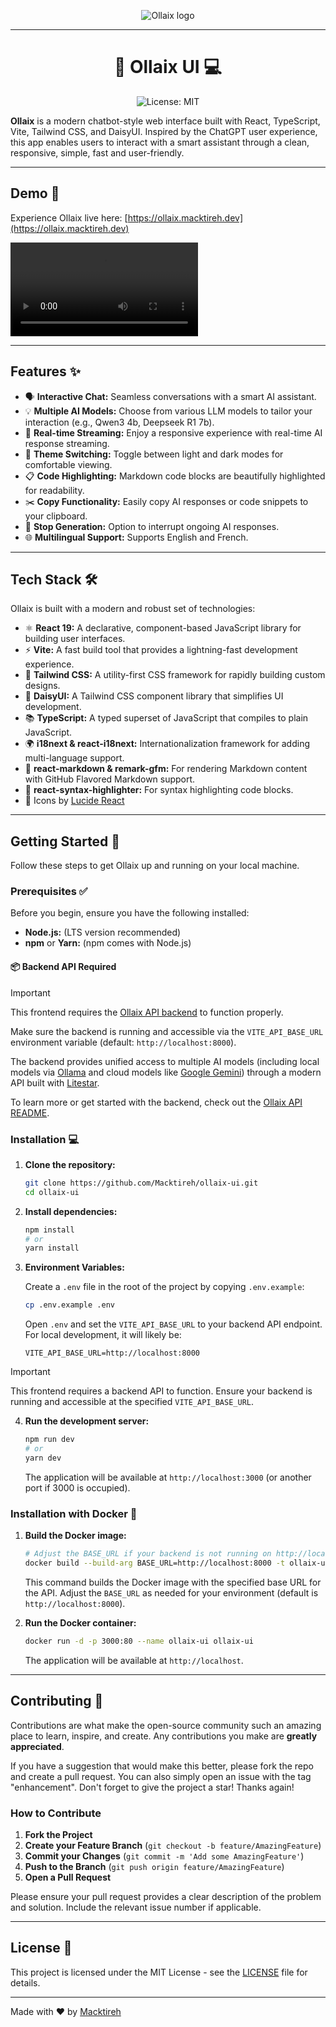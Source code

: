 <p align="center">
    <img src="https://ollaix.macktireh.dev/chatbot.png" alt="Ollaix logo" />
</p>

---

<h1 align="center">🤖 Ollaix UI 💻</h1>

<p align="center">
    <img src="https://img.shields.io/badge/License-MIT-yellow.svg" alt="License: MIT" />
</p>

**Ollaix** is a modern chatbot-style web interface built with React, TypeScript, Vite, Tailwind CSS, and DaisyUI. Inspired by the ChatGPT user experience, this app enables users to interact with a smart assistant through a clean, responsive, simple, fast and user-friendly.

---

## Demo 🚀

Experience Ollaix live here: [https://ollaix.macktireh.dev](https://ollaix.macktireh.dev)

<video src="https://github.com/user-attachments/assets/ddd9f622-391b-4b5a-861e-c1086cb14dd5" align="center"></video>

---

## Features ✨

- 🗣️ **Interactive Chat:** Seamless conversations with a smart AI assistant.
- 💡 **Multiple AI Models:** Choose from various LLM models to tailor your interaction (e.g., Qwen3 4b, Deepseek R1 7b).
- 🔄 **Real-time Streaming:** Enjoy a responsive experience with real-time AI response streaming.
- 🌙 **Theme Switching:** Toggle between light and dark modes for comfortable viewing.
- 📋 **Code Highlighting:** Markdown code blocks are beautifully highlighted for readability.
- ✂️ **Copy Functionality:** Easily copy AI responses or code snippets to your clipboard.
- 🛑 **Stop Generation:** Option to interrupt ongoing AI responses.
- 🌐 **Multilingual Support:** Supports English and French.

---

## Tech Stack 🛠️

Ollaix is built with a modern and robust set of technologies:

- ⚛️ **React 19:** A declarative, component-based JavaScript library for building user interfaces.
- ⚡ **Vite:** A fast build tool that provides a lightning-fast development experience.
- 💨 **Tailwind CSS:** A utility-first CSS framework for rapidly building custom designs.
- 💅 **DaisyUI:** A Tailwind CSS component library that simplifies UI development.
- 📚 **TypeScript:** A typed superset of JavaScript that compiles to plain JavaScript.
- 🌍 **i18next & react-i18next:** Internationalization framework for adding multi-language support.
- 📝 **react-markdown & remark-gfm:** For rendering Markdown content with GitHub Flavored Markdown support.
- 🎨 **react-syntax-highlighter:** For syntax highlighting code blocks.
- 🌟 Icons by [Lucide React](https://lucide.dev/icons/)

---

## Getting Started 🚀

Follow these steps to get Ollaix up and running on your local machine.

### Prerequisites ✅

Before you begin, ensure you have the following installed:

- **Node.js:** (LTS version recommended)
- **npm** or **Yarn:** (npm comes with Node.js)

#### 📦 Backend API Required

> [!IMPORTANT]
> This frontend requires the [Ollaix API backend](https://github.com/Macktireh/ollaix) to function properly.
>
> Make sure the backend is running and accessible via the `VITE_API_BASE_URL` environment variable (default: `http://localhost:8000`).

The backend provides unified access to multiple AI models (including local models via [Ollama](https://ollama.com/) and cloud models like [Google Gemini](https://deepmind.google/technologies/gemini/)) through a modern API built with [Litestar](https://litestar.dev/).

To learn more or get started with the backend, check out the [Ollaix API README](https://github.com/Macktireh/ollaix).

### Installation 💻

1.  **Clone the repository:**

    ```bash
    git clone https://github.com/Macktireh/ollaix-ui.git
    cd ollaix-ui
    ```

2.  **Install dependencies:**

    ```bash
    npm install
    # or
    yarn install
    ```

3.  **Environment Variables:**

    Create a `.env` file in the root of the project by copying `.env.example`:

    ```bash
    cp .env.example .env
    ```

    Open `.env` and set the `VITE_API_BASE_URL` to your backend API endpoint. For local development, it will likely be:

    ```
    VITE_API_BASE_URL=http://localhost:8000
    ```

> [!IMPORTANT]
> This frontend requires a backend API to function. Ensure your backend is running and accessible at the specified `VITE_API_BASE_URL`.

4.  **Run the development server:**

    ```bash
    npm run dev
    # or
    yarn dev
    ```

    The application will be available at `http://localhost:3000` (or another port if 3000 is occupied).

### Installation with Docker 🐳

1.  **Build the Docker image:**

    ```bash
    # Adjust the BASE_URL if your backend is not running on http://localhost:8000
    docker build --build-arg BASE_URL=http://localhost:8000 -t ollaix-ui .
    ```

    This command builds the Docker image with the specified base URL for the API. Adjust the `BASE_URL` as needed for your environment (default is `http://localhost:8000`).

2.  **Run the Docker container:**

    ```bash
    docker run -d -p 3000:80 --name ollaix-ui ollaix-ui
    ```

    The application will be available at `http://localhost`.

---

## Contributing 🤝

Contributions are what make the open-source community such an amazing place to learn, inspire, and create. Any contributions you make are **greatly appreciated**.

If you have a suggestion that would make this better, please fork the repo and create a pull request. You can also simply open an issue with the tag "enhancement".
Don't forget to give the project a star! Thanks again!

### How to Contribute

1.  **Fork the Project**
2.  **Create your Feature Branch** (`git checkout -b feature/AmazingFeature`)
3.  **Commit your Changes** (`git commit -m 'Add some AmazingFeature'`)
4.  **Push to the Branch** (`git push origin feature/AmazingFeature`)
5.  **Open a Pull Request**

Please ensure your pull request provides a clear description of the problem and solution. Include the relevant issue number if applicable.

---

## License 📄

This project is licensed under the MIT License - see the [LICENSE](LICENSE) file for details.

---

Made with ❤️ by [Macktireh](https://github.com/Macktireh)
